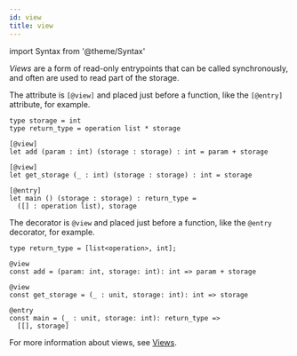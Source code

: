 ```yaml
---
id: view
title: view
---
```


import Syntax from '@theme/Syntax'

*Views* are a form of read-only entrypoints that can be called
synchronously, and often are used to read part of the storage.

<Syntax syntax="cameligo">

The attribute is `[@view]` and placed just before a function, like the
`[@entry]` attribute, for example.

```cameligo group=view
type storage = int
type return_type = operation list * storage

[@view]
let add (param : int) (storage : storage) : int = param + storage

[@view]
let get_storage (_ : int) (storage : storage) : int = storage

[@entry]
let main () (storage : storage) : return_type =
  ([] : operation list), storage
```

</Syntax>

<Syntax syntax="jsligo">

The decorator is `@view` and placed just before a function, like the
`@entry` decorator, for example.

```jsligo group=view
type return_type = [list<operation>, int];

@view
const add = (param: int, storage: int): int => param + storage

@view
const get_storage = (_ : unit, storage: int): int => storage

@entry
const main = (_ : unit, storage: int): return_type =>
  [[], storage]
```

</Syntax>

For more information about views, see [Views](../../contract/views).
